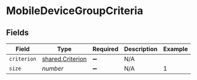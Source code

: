 # MobileDeviceGroupCriteria


## Fields

| Field                                                | Type                                                 | Required                                             | Description                                          | Example                                              |
| ---------------------------------------------------- | ---------------------------------------------------- | ---------------------------------------------------- | ---------------------------------------------------- | ---------------------------------------------------- |
| `criterion`                                          | [shared.Criterion](../../models/shared/criterion.md) | :heavy_minus_sign:                                   | N/A                                                  |                                                      |
| `size`                                               | *number*                                             | :heavy_minus_sign:                                   | N/A                                                  | 1                                                    |
